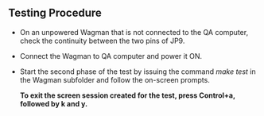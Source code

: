 ## Testing Procedure
*   On an unpowered Wagman that is not connected to the QA computer, check the continuity between the two
    pins of JP9. 
*   Connect the Wagman to QA computer and power it ON.
*   Start the second phase of the test by issuing the command *make test* in the Wagman subfolder
    and follow the on-screen prompts.

    __To exit the screen session created for the test, press Control+a, followed by k and y.__
